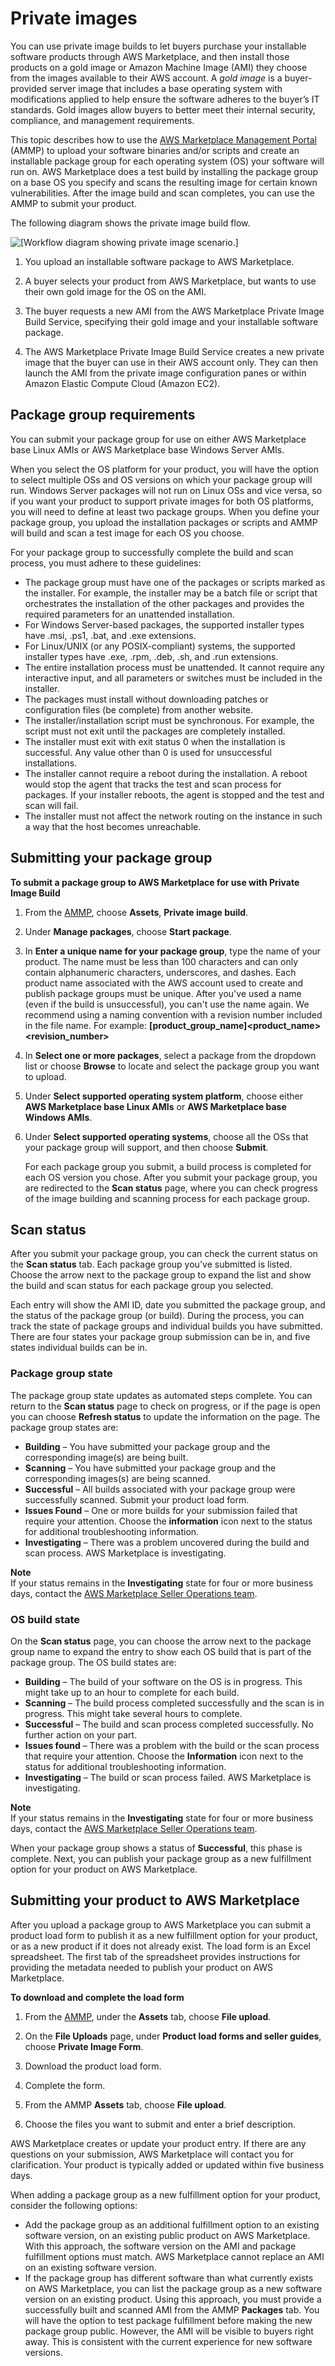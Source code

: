 # Private images<a name="private-images"></a>

You can use private image builds to let buyers purchase your installable software products through AWS Marketplace, and then install those products on a gold image or Amazon Machine Image \(AMI\) they choose from the images available to their AWS account\. A *gold image* is a buyer\-provided server image that includes a base operating system with modifications applied to help ensure the software adheres to the buyer’s IT standards\. Gold images allow buyers to better meet their internal security, compliance, and management requirements\. 

This topic describes how to use the [AWS Marketplace Management Portal](https://aws.amazon.com/marketplace/management/tour/) \(AMMP\) to upload your software binaries and/or scripts and create an installable package group for each operating system \(OS\) your software will run on\. AWS Marketplace does a test build by installing the package group on a base OS you specify and scans the resulting image for certain known vulnerabilities\. After the image build and scan completes, you can use the AMMP to submit your product\. 

The following diagram shows the private image build flow\.

![\[Workflow diagram showing private image scenario.\]](http://docs.aws.amazon.com/marketplace/latest/userguide/images/private-image-build-image01.png) 

1. You upload an installable software package to AWS Marketplace\.

1. A buyer selects your product from AWS Marketplace, but wants to use their own gold image for the OS on the AMI\.

1. The buyer requests a new AMI from the AWS Marketplace Private Image Build Service, specifying their gold image and your installable software package\.

1. The AWS Marketplace Private Image Build Service creates a new private image that the buyer can use in their AWS account only\. They can then launch the AMI from the private image configuration panes or within Amazon Elastic Compute Cloud \(Amazon EC2\)\.

## Package group requirements<a name="package-group-requirements"></a>

 You can submit your package group for use on either AWS Marketplace base Linux AMIs or AWS Marketplace base Windows Server AMIs\. 

 When you select the OS platform for your product, you will have the option to select multiple OSs and OS versions on which your package group will run\. Windows Server packages will not run on Linux OSs and vice versa, so if you want your product to support private images for both OS platforms, you will need to define at least two package groups\. When you define your package group, you upload the installation packages or scripts and AMMP will build and scan a test image for each OS you choose\. 

 For your package group to successfully complete the build and scan process, you must adhere to these guidelines: 
+  The package group must have one of the packages or scripts marked as the installer\. For example, the installer may be a batch file or script that orchestrates the installation of the other packages and provides the required parameters for an unattended installation\. 
+  For Windows Server\-based packages, the supported installer types have \.msi, \.ps1, \.bat, and \.exe extensions\. 
+  For Linux/UNIX \(or any POSIX\-compliant\) systems, the supported installer types have \.exe, \.rpm, \.deb, \.sh, and \.run extensions\. 
+  The entire installation process must be unattended\. It cannot require any interactive input, and all parameters or switches must be included in the installer\. 
+  The packages must install without downloading patches or configuration files \(be complete\) from another website\. 
+  The installer/installation script must be synchronous\. For example, the script must not exit until the packages are completely installed\. 
+  The installer must exit with exit status 0 when the installation is successful\. Any value other than 0 is used for unsuccessful installations\. 
+  The installer cannot require a reboot during the installation\. A reboot would stop the agent that tracks the test and scan process for packages\. If your installer reboots, the agent is stopped and the test and scan will fail\. 
+  The installer must not affect the network routing on the instance in such a way that the host becomes unreachable\. 

## Submitting your package group<a name="submitting-your-package-group"></a>

**To submit a package group to AWS Marketplace for use with Private Image Build**

1.  From the [AMMP](https://aws.amazon.com/marketplace/management/tour/), choose **Assets**, **Private image build**\. 

1.  Under **Manage packages**, choose **Start package**\. 

1. In **Enter a unique name for your package group**, type the name of your product\. The name must be less than 100 characters and can only contain alphanumeric characters, underscores, and dashes\. Each product name associated with the AWS account used to create and publish package groups must be unique\. After you've used a name \(even if the build is unsuccessful\), you can't use the name again\. We recommend using a naming convention with a revision number included in the file name\. For example: **\[product\_group\_name\]<product\_name><version><platform><revision\_number>**

1.  In **Select one or more packages**, select a package from the dropdown list or choose **Browse** to locate and select the package group you want to upload\. 

1.  Under **Select supported operating system platform**, choose either **AWS Marketplace base Linux AMIs** or **AWS Marketplace base Windows AMIs**\. 

1.  Under **Select supported operating systems**, choose all the OSs that your package group will support, and then choose **Submit**\. 

    For each package group you submit, a build process is completed for each OS version you chose\. After you submit your package group, you are redirected to the **Scan status** page, where you can check progress of the image building and scanning process for each package group\. 

## Scan status<a name="scan-status"></a>

After you submit your package group, you can check the current status on the **Scan status** tab\. Each package group you've submitted is listed\. Choose the arrow next to the package group to expand the list and show the build and scan status for each package group you selected\. 

 Each entry will show the AMI ID, date you submitted the package group, and the status of the package group \(or build\)\. During the process, you can track the state of package groups and individual builds you have submitted\. There are four states your package group submission can be in, and five states individual builds can be in\. 

### Package group state<a name="package-group-state"></a>

 The package group state updates as automated steps complete\. You can return to the **Scan status** page to check on progress, or if the page is open you can choose **Refresh status** to update the information on the page\. The package group states are: 
+  **Building** – You have submitted your package group and the corresponding image\(s\) are being built\. 
+  **Scanning** – You have submitted your package group and the corresponding images\(s\) are being scanned\. 
+  **Successful** – All builds associated with your package group were successfully scanned\. Submit your product load form\. 
+  **Issues Found** – One or more builds for your submission failed that require your attention\. Choose the **information** icon next to the status for additional troubleshooting information\. 
+  **Investigating** – There was a problem uncovered during the build and scan process\. AWS Marketplace is investigating\. 

**Note**  
If your status remains in the **Investigating** state for four or more business days, contact the [AWS Marketplace Seller Operations team](https://aws.amazon.com/marketplace/management/contact-us/)\.

### OS build state<a name="os-build-state"></a>

 On the **Scan status** page, you can choose the arrow next to the package group name to expand the entry to show each OS build that is part of the package group\. The OS build states are: 
+  **Building** – The build of your software on the OS is in progress\. This might take up to an hour to complete for each build\. 
+  **Scanning** – The build process completed successfully and the scan is in progress\. This might take several hours to complete\. 
+  **Successful** – The build and scan process completed successfully\. No further action on your part\. 
+  **Issues found** – There was a problem with the build or the scan process that require your attention\. Choose the **Information** icon next to the status for additional troubleshooting information\. 
+  **Investigating** – The build or scan process failed\. AWS Marketplace is investigating\. 

**Note**  
If your status remains in the **Investigating** state for four or more business days, contact the [AWS Marketplace Seller Operations team](https://aws.amazon.com/marketplace/management/contact-us/)\.

When your package group shows a status of **Successful**, this phase is complete\. Next, you can publish your package group as a new fulfillment option for your product on AWS Marketplace\.

## Submitting your product to AWS Marketplace<a name="submitting-your-listing-to-aws-marketplace"></a>

After you upload a package group to AWS Marketplace you can submit a product load form to publish it as a new fulfillment option for your product, or as a new product if it does not already exist\. The load form is an Excel spreadsheet\. The first tab of the spreadsheet provides instructions for providing the metadata needed to publish your product on AWS Marketplace\. 

**To download and complete the load form**

1.  From the [AMMP](https://aws.amazon.com/marketplace/management/tour/), under the **Assets** tab, choose **File upload**\. 

1. On the **File Uploads** page, under **Product load forms and seller guides**, choose **Private Image Form**\. 

1. Download the product load form\. 

1. Complete the form\.

1. From the AMMP **Assets** tab, choose **File upload**\.

1. Choose the files you want to submit and enter a brief description\. 

AWS Marketplace creates or update your product entry\. If there are any questions on your submission, AWS Marketplace will contact you for clarification\. Your product is typically added or updated within five business days\. 

 When adding a package group as a new fulfillment option for your product, consider the following options: 
+  Add the package group as an additional fulfillment option to an existing software version, on an existing public product on AWS Marketplace\. With this approach, the software version on the AMI and package fulfillment options must match\. AWS Marketplace cannot replace an AMI on an existing software version\. 
+  If the package group has different software than what currently exists on AWS Marketplace, you can list the package group as a new software version on an existing product\. Using this approach, you must provide a successfully built and scanned AMI from the AMMP **Packages** tab\. You will have the option to test package fulfillment before making the new package group public\. However, the AMI will be visible to buyers right away\. This is consistent with the current experience for new software versions\. 